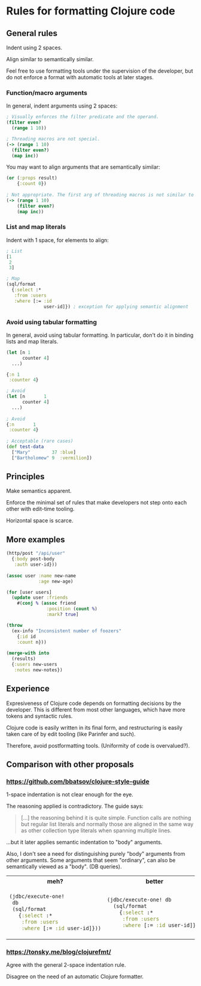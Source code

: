 # Rules for formatting Clojure code

## General rules
Indent using 2 spaces.

Align similar to semantically similar.

Feel free to use formatting tools under the supervision of the developer, but do not enforce a format with automatic tools at later stages.

### Function/macro arguments
In general, indent arguments using 2 spaces:

```clojure
; Visually enforces the filter predicate and the operand.
(filter even?
  (range 1 10))

; Threading macros are not special.
(-> (range 1 10)
  (filter even?)
  (map inc))
```

You may want to align arguments that are semantically similar:

```clojure
(or (:props result)
    {:count 0})
    
; Not appropriate. The first arg of threading macros is not similar to the rest.
(-> (range 1 10)
    (filter even?)
    (map inc))
```

### List and map literals
Indent with 1 space, for elements to align:

```clojure
; List
[1
 2
 3]

; Map
(sql/format
  {:select :*
   :from :users
   :where [:= :id 
              user-id]}) ; exception for applying semantic alignment
```

### Avoid using tabular formatting

In general, avoid using tabular formatting. In particular, don't do it in binding lists and map literals.

```clojure
(let [n 1
      counter 4]
  ...)

{:n 1
 :counter 4}

; Avoid
(let [n       1
      counter 4]
  ...)
  
; Avoid
{:n       1
 :counter 4}
  
; Acceptable (rare cases)
(def test-data
  ["Mary"        37 :blue]
  ["Bartholomew" 9  :vermilion])
```

## Principles
Make semantics apparent.

Enforce the minimal set of rules that make developers not step onto each other with edit-time tooling.

Horizontal space is scarce.

## More examples

```clojure
(http/post "/api/user"
  {:body post-body
   :auth user-id}))
   
(assoc user :name new-name
            :age new-age)

(for [user users]
  (update user :friends
    #(conj % (assoc friend 
               :position (count %)
               :mark? true]

(throw
  (ex-info "Inconsistent number of foozers" 
    {:id id
    :count n}))
    
(merge-with into
  (results)
  {:users new-users
   :notes new-notes})
```

## Experience
Expresiveness of Clojure code depends on formatting decisions by the developer. This is different from most other languages, which have more tokens and syntactic rules.

Clojure code is easily written in its final form, and restructuring is easily taken care of by edit tooling (like Parinfer and such).

Therefore, avoid postformatting tools. (Uniformity of code is overvalued?).

## Comparison with other proposals

### https://github.com/bbatsov/clojure-style-guide

1-space indentation is not clear enough for the eye.

The reasoning applied is contradictory. The guide says:

> [...] the reasoning behind it is quite simple. Function calls are nothing but regular list literals and normally those are aligned in the same way as other collection type literals when spanning multiple lines.

...but it later applies semantic indentation to "body" arguments.

Also, I don't see a need for distinguishing purely "body" arguments from other arguments. Some arguments that seem "ordinary", can also be semantically viewed as a "body". (DB queries).

<table>
<tr>
<th>meh?
<th>better
</tr>
<tr>
<td>

```clojure
(jdbc/execute-one! 
 db
 (sql/format
   {:select :*
    :from :users
    :where [:= :id user-id]}))
```
      
</td>
<td>
      
```clojure
(jdbc/execute-one! db
  (sql/format
    {:select :*
     :from :users
     :where [:= :id user-id]}))
```
    
</td>
</tr>
</table>

### https://tonsky.me/blog/clojurefmt/

Agree with the general 2-space indentation rule.

Disagree on the need of an automatic Clojure formatter.
